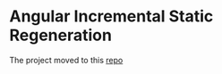 # Angular Incremental Static Regeneration

The project moved to this [repo](https://github.com/eneajaho/ngx-isr)
